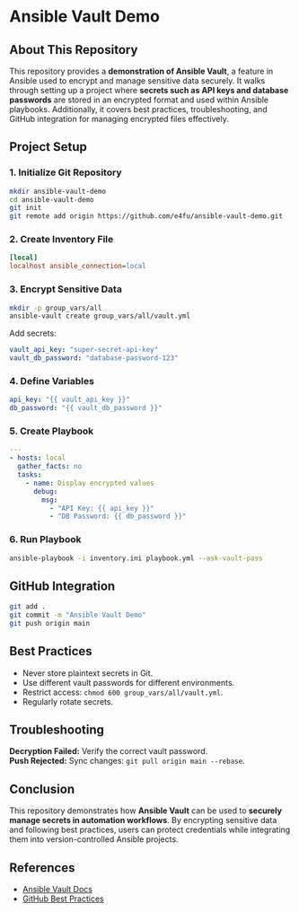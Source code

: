 # Ansible Vault Demo

## About This Repository
This repository provides a **demonstration of Ansible Vault**, a feature in Ansible used to encrypt and manage sensitive data securely. It walks through setting up a project where **secrets such as API keys and database passwords** are stored in an encrypted format and used within Ansible playbooks. Additionally, it covers best practices, troubleshooting, and GitHub integration for managing encrypted files effectively.

## Project Setup
### 1. Initialize Git Repository
```sh
mkdir ansible-vault-demo
cd ansible-vault-demo
git init
git remote add origin https://github.com/e4fu/ansible-vault-demo.git
```

### 2. Create Inventory File
```ini
[local]
localhost ansible_connection=local
```

### 3. Encrypt Sensitive Data
```sh
mkdir -p group_vars/all
ansible-vault create group_vars/all/vault.yml
```
Add secrets:
```yaml
vault_api_key: "super-secret-api-key"
vault_db_password: "database-password-123"
```

### 4. Define Variables
```yaml
api_key: "{{ vault_api_key }}"
db_password: "{{ vault_db_password }}"
```

### 5. Create Playbook
```yaml
---
- hosts: local
  gather_facts: no
  tasks:
    - name: Display encrypted values
      debug:
        msg: 
          - "API Key: {{ api_key }}"
          - "DB Password: {{ db_password }}"
```

### 6. Run Playbook
```sh
ansible-playbook -i inventory.ini playbook.yml --ask-vault-pass
```

## GitHub Integration
```sh
git add .
git commit -m "Ansible Vault Demo"
git push origin main
```


## Best Practices
- Never store plaintext secrets in Git.
- Use different vault passwords for different environments.
- Restrict access: `chmod 600 group_vars/all/vault.yml`.
- Regularly rotate secrets.

## Troubleshooting
**Decryption Failed:** Verify the correct vault password.  
**Push Rejected:** Sync changes: `git pull origin main --rebase`.

## Conclusion
This repository demonstrates how **Ansible Vault** can be used to **securely manage secrets in automation workflows**. By encrypting sensitive data and following best practices, users can protect credentials while integrating them into version-controlled Ansible projects.

## References
- [Ansible Vault Docs](https://docs.ansible.com/ansible/latest/user_guide/vault.html)
- [GitHub Best Practices](https://docs.github.com/en/get-started)

